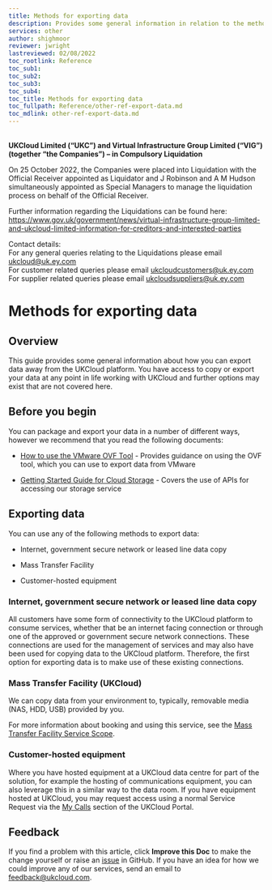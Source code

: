 ```yaml
---
title: Methods for exporting data
description: Provides some general information in relation to the methods available to customers to export data away from UKCloud when needed
services: other
author: shighmoor
reviewer: jwright
lastreviewed: 02/08/2022
toc_rootlink: Reference
toc_sub1: 
toc_sub2:
toc_sub3:
toc_sub4:
toc_title: Methods for exporting data
toc_fullpath: Reference/other-ref-export-data.md
toc_mdlink: other-ref-export-data.md
---
```


<br>**UKCloud Limited (“UKC”) and Virtual Infrastructure Group Limited (“VIG”) (together “the Companies”) – in Compulsory Liquidation**

On 25 October 2022, the Companies were placed into Liquidation with the Official Receiver appointed as Liquidator and J Robinson and A M Hudson simultaneously appointed as Special Managers to manage the liquidation process on behalf of the Official Receiver.

Further information regarding the Liquidations can be found here: <https://www.gov.uk/government/news/virtual-infrastructure-group-limited-and-ukcloud-limited-information-for-creditors-and-interested-parties>

Contact details:<br>
For any general queries relating to the Liquidations please email <ukcloud@uk.ey.com><br>
For customer related queries please email <ukcloudcustomers@uk.ey.com><br>
For supplier related queries please email <ukcloudsuppliers@uk.ey.com>

# Methods for exporting data

## Overview

This guide provides some general information about how you can export data away from the UKCloud platform. You have access to copy or export your data at any point in life working with UKCloud and further options may exist that are not covered here.

## Before you begin

You can package and export your data in a number of different ways, however we recommend that you read the following documents:

- [How to use the VMware OVF Tool](../vmware/vmw-how-use-ovf-tool.md) - Provides guidance on using the OVF tool, which you can use to export data from VMware

- [Getting Started Guide for Cloud Storage](../cloud-storage/cs-gs.md) - Covers the use of APIs for accessing our storage service

## Exporting data

You can use any of the following methods to export data:

- Internet, government secure network or leased line data copy

- Mass Transfer Facility

- Customer-hosted equipment

### Internet, government secure network or leased line data copy

All customers have some form of connectivity to the UKCloud platform to consume services, whether that be an internet facing connection or through one of the approved or government secure network connections. These connections are used for the management of services and may also have been used for copying data to the UKCloud platform. Therefore, the first option for exporting data is to make use of these existing connections.

### Mass Transfer Facility (UKCloud)

We can copy data from your environment to, typically, removable media (NAS, HDD, USB) provided by you.

For more information about booking and using this service, see the [Mass Transfer Facility Service Scope](../enablement/enbl-sco-mtf-nas.md).

### Customer-hosted equipment

Where you have hosted equipment at a UKCloud data centre for part of the solution, for example the hosting of communications equipment, you can also leverage this in a similar way to the data room. If you have equipment hosted at UKCloud, you may request access using a normal Service Request via the [My Calls](https://portal.skyscapecloud.com/support/ivanti) section of the UKCloud Portal.

## Feedback

If you find a problem with this article, click **Improve this Doc** to make the change yourself or raise an [issue](https://github.com/UKCloud/documentation/issues) in GitHub. If you have an idea for how we could improve any of our services, send an email to <feedback@ukcloud.com>.
